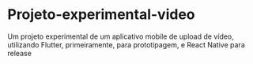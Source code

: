 # Projeto-experimental-video
Um projeto experimental de um aplicativo mobile de upload de vídeo, utilizando Flutter, primeiramente, para prototipagem, e React Native para release

